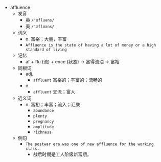 - affluence
  - 发音
    - 英 `/'æfluəns/`
    - 美 `/'æflʊəns/`
  - 词义
    - n. 富裕；大量，丰富
    - `Affluence is the state of having a lot of money or a high standard of living`
  - 记忆
    - af + flu (流) + ence (状态) → 富得流油 → 富裕
  - 同根词
    - adj.
      - `affluent` 富裕的；丰富的；流畅的
    - n.
      - `affluent` 支流；富人
  - 近义词
    - n. 富裕；丰富；流入；汇聚
      - `abundance`
      - `plenty`
      - `pregnancy`
      - `amplitude`
      - `richness`
  - 例句
    - `The postwar era was one of new affluence for the working class.`
      - 战后时期是工人阶级新富期。

